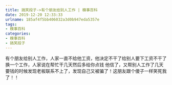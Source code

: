 ```yaml
---
title: 搞笑段子->有个朋友给别人工作 | 糗事百科
date: 2019-12-20 12:33:33
urlname: 185af4f5bb406032a3d0b947eda5357e
tags: 
- 糗事百科
categories:
- 糗事百科
- 搞笑段子
---
```

有个朋友给别人工作，人家一直不给他工资，他决定不干了给别人要下工资不干了换一个工作，人家说在帮忙干几天然后多给你点钱 他信了，又帮别人工作了几天要钱的时候发现老板联系不上了，发现自己又被骗了！这朋友跟个傻子一样笑死我了！！


